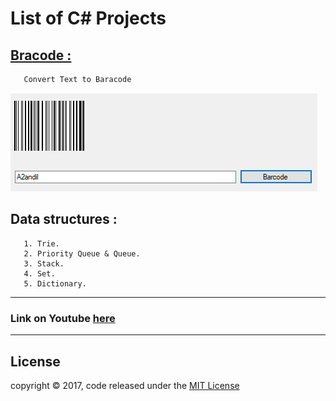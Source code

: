 # List of C# Projects

## [Bracode :](/Graphics/Digits/0.png)
       Convert Text to Baracode
       
![Barcode](/Graphics/Resources/Barcode.PNG)

## Data structures :
       1. Trie.
       2. Priority Queue & Queue.
       3. Stack.
       4. Set.
       5. Dictionary.
---
### Link on Youtube [here](https://www.youtube.com/watch?v=1DyJ6NtVp3k&t=1s)
---
## License
copyright © 2017, code released under the [MIT License](LICENSE)

